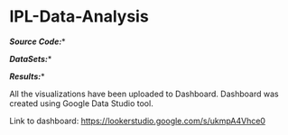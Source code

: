 # IPL-Data-Analysis


***Source Code:****

***DataSets:****

***Results:****

All the visualizations have been uploaded to Dashboard.
Dashboard was created using Google Data Studio tool.

Link to dashboard: https://lookerstudio.google.com/s/ukmpA4Vhce0 

